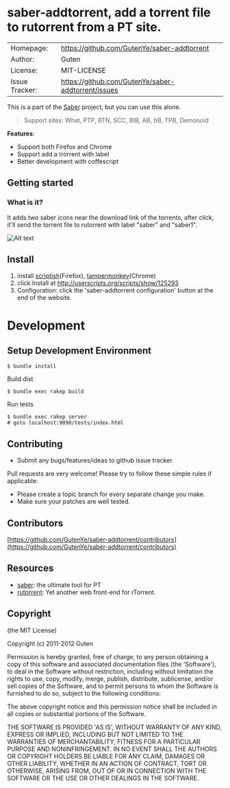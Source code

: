 saber-addtorrent, add a torrent file to rutorrent from a PT site.
================================================================

|                |                                                    |
|----------------|----------------------------------------------------|
| Homepage:      | https://github.com/GutenYe/saber-addtorrent        |
| Author:	       | Guten                                              |
| License:       | MIT-LICENSE                                        |
| Issue Tracker: | https://github.com/GutenYe/saber-addtorrent/issues |

This is a part of the [Saber](https://github.com/GutenYe/saber) project, but you can use this alone.

> Support sites: What, PTP, BTN, SCC, BIB, AB, bB, TPB, Demonoid

**Features**:

- Support both Firefox and Chrome
- Support add a trorrent with label
- Better development with coffescript

Getting started
---------------

### What is it?

It adds two saber icons near the download link of the torrents, after click, it'll send the torrent file to rutorrent with label "saber" and "saber1".

![Alt text](https://raw.github.com/GutenYe/saber-addtorrent/master/snapshot.jpg "snapshot")

Install
-------

1. install [scriptish](https://addons.mozilla.org/en-US/firefox/addon/scriptish)(Firefox), [tampermonkey](https://chrome.google.com/webstore/detail/dhdgffkkebhmkfjojejmpbldmpobfkfo)(Chrome)
2. click Install at http://userscripts.org/scripts/show/125293
3. Configuration: click the 'saber-addtorrent configuration' button at the end of the website.

Development
===========

Setup Development Environment 
--------------------------

	$ bundle install

Build dist

	$ bundle exec rakep build

Run tests

	$ bundle exec rakep server
	# goto localhost:9090/tests/index.html

Contributing
-------------

* Submit any bugs/features/ideas to github issue tracker.

Pull requests are very welcome! Please try to follow these simple rules if applicable:

* Please create a topic branch for every separate change you make.
* Make sure your patches are well tested. 

Contributors
------------

[https://github.com/GutenYe/saber-addtorrent/contributors](https://github.com/GutenYe/saber-addtorrent/contributors)

Resources
---------

* [saber](https://github.com/GutenYe/saber): the ultimate tool for PT
* [rutorrent](http://code.google.com/p/rutorrent): Yet another web front-end for rTorrent.

Copyright
---------

(the MIT License)

Copyright (c) 2011-2012 Guten

Permission is hereby granted, free of charge, to any person obtaining a copy of this software and associated documentation files (the 'Software'), to deal in the Software without restriction, including without limitation the rights to use, copy, modify, merge, publish, distribute, sublicense, and/or sell copies of the Software, and to permit persons to whom the Software is furnished to do so, subject to the following conditions:

The above copyright notice and this permission notice shall be included in all copies or substantial portions of the Software.

THE SOFTWARE IS PROVIDED 'AS IS', WITHOUT WARRANTY OF ANY KIND, EXPRESS OR IMPLIED, INCLUDING BUT NOT LIMITED TO THE WARRANTIES OF MERCHANTABILITY, FITNESS FOR A PARTICULAR PURPOSE AND NONINFRINGEMENT.  IN NO EVENT SHALL THE AUTHORS OR COPYRIGHT HOLDERS BE LIABLE FOR ANY CLAIM, DAMAGES OR OTHER LIABILITY, WHETHER IN AN ACTION OF CONTRACT, TORT OR OTHERWISE, ARISING FROM, OUT OF OR IN CONNECTION WITH THE SOFTWARE OR THE USE OR OTHER DEALINGS IN THE SOFTWARE.
